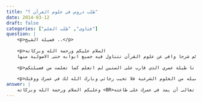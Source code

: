 ```yaml
---
title: "طلب دروس في علوم القرآن ؟"
date: 2014-03-12
draft: false
categories: ["فتاوى", "طلب العلم"]
question: |
    <p>فضيلة الشيخ ..</p>
    
    <p>السلام عليكم ورحمة الله وبركاته
    جزاكم الله خيرا على هذه الدروس العظيمة الفائدة جعلها الله في ميزان حسناتك وارغب من فضيلتكم شرحا وافي عن علوم القرآن تتناول فيه جميع ابوابه حتى الاصولية منها ..</p>
    
    <p>شرح فضيلتكم وافي وانا طيلة عمري الذي قارب على الستين لم اتعلم كما تعلمت من فضيلتكم ..</p>
    
    <p>انا من مصر ومتفرغ في هذا العمر المتبقي لي في تحصيل ما يمكن تحصيله من العلوم الشرعية فلا تخيب رجائي وبارك الله لك في عمرك ووقتك</p>
answer: |
    وعليكم السلام ورحمة الله وبركاته <BR>جزاك الله خيرا أخي الفاضل وأسأل الله تعالى أن يمد في عمرك على طاعته <BR>أخي حفظك الله تعالى توجد في الموقع بعض الدروس المتعلقة بالقرآن الكريم ، وأسأل الله تعالى أن ييسر ويوفق لتحقيق طلبك .
---
```


